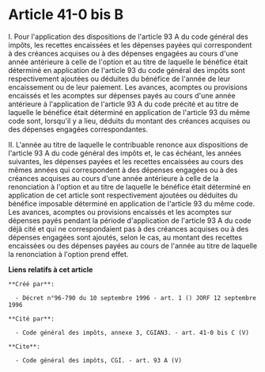 # Article 41-0 bis B

I. Pour l'application des dispositions de l'article 93 A du code général des impôts, les recettes encaissées et les dépenses
payées qui correspondent à des créances acquises ou à des dépenses engagées au cours d'une année antérieure à celle de
l'option et au titre de laquelle le bénéfice était déterminé en application de l'article 93 du code général des impôts sont
respectivement ajoutées ou déduites du bénéfice de l'année de leur encaissement ou de leur paiement. Les avances, acomptes ou
provisions encaissés et les acomptes sur dépenses payés au cours d'une année antérieure à l'application de l'article 93 A du
code précité et au titre de laquelle le bénéfice était déterminé en application de l'article 93 du même code sont, lorsqu'il
y a lieu, déduits du montant des créances acquises ou des dépenses engagées correspondantes. 

II. L'année au titre de laquelle le contribuable renonce aux dispositions de l'article 93 A du code général des impôts et, le
cas échéant, les années suivantes, les dépenses payées et les recettes encaissées au cours des mêmes années qui correspondent
à des dépenses engagées ou à des créances acquises au cours d'une année antérieure à celle de la renonciation à l'option et
au titre de laquelle le bénéfice était déterminé en application de cet article sont respectivement ajoutées ou déduites du
bénéfice imposable déterminé en application de l'article 93 du même code. Les avances, acomptes ou provisions encaissés et
les acomptes sur dépenses payés pendant la période d'application de l'article 93 A du code déjà cité et qui ne
correspondaient pas à des créances acquises ou à des dépenses engagées sont ajoutés, selon le cas, au montant des recettes
encaissées ou des dépenses payées au cours de l'année au titre de laquelle la renonciation à l'option prend effet.

**Liens relatifs à cet article**

	**Créé par**:

	  - Décret n°96-790 du 10 septembre 1996 - art. 1 () JORF 12 septembre 1996

	**Cité par**:

	  - Code général des impôts, annexe 3, CGIAN3. - art. 41-0 bis C (V)

	**Cite**:

	  - Code général des impôts, CGI. - art. 93 A (V)
